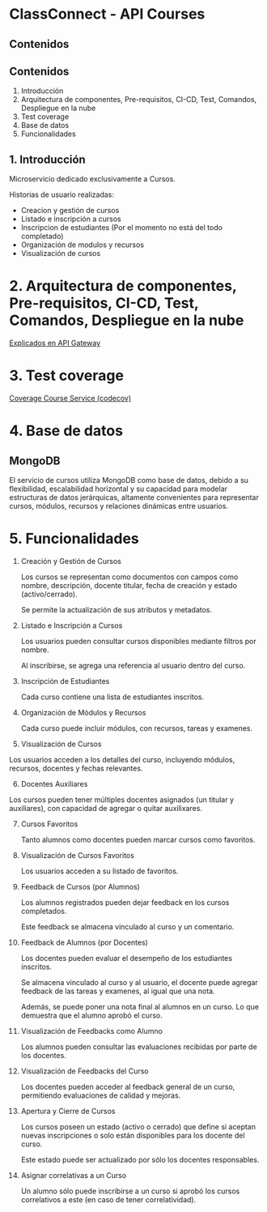 # ClassConnect - API Courses

## Contenidos
## Contenidos
1. Introducción
2. Arquitectura de componentes, Pre-requisitos, CI-CD, Test, Comandos, Despliegue en la nube
3. Test coverage
4. Base de datos
5. Funcionalidades

## 1. Introducción

Microservicio dedicado exclusivamente a Cursos. 

Historias de usuario realizadas: 
 - Creacion y gestión de cursos
 - Listado e inscripción a cursos
 - Inscripcion de estudiantes (Por el momento no está del todo completado)
 - Organización de modulos y recursos
 - Visualización de cursos


# 2. Arquitectura de componentes, Pre-requisitos, CI-CD, Test, Comandos, Despliegue en la nube

[Explicados en API Gateway](https://github.com/1c2025-IngSoftware2-g7/api_gateway)

# 3. Test coverage

[Coverage Course Service (codecov)](https://codecov.io/gh/1c2025-IngSoftware2-g7/service_api_courses)


# 4. Base de datos

## MongoDB 

El servicio de cursos utiliza MongoDB como base de datos, debido a su flexibilidad, escalabilidad horizontal y su capacidad para modelar estructuras de datos jerárquicas, altamente convenientes para representar cursos, módulos, recursos y relaciones dinámicas entre usuarios.

# 5. Funcionalidades

1. Creación y Gestión de Cursos

    Los cursos se representan como documentos con campos como nombre, descripción, docente titular, fecha de creación y estado (activo/cerrado).

    Se permite la actualización de sus atributos y metadatos.

2. Listado e Inscripción a Cursos

    Los usuarios pueden consultar cursos disponibles mediante filtros por nombre.

    Al inscribirse, se agrega una referencia al usuario dentro del curso.

3. Inscripción de Estudiantes

    Cada curso contiene una lista de estudiantes inscritos.

4. Organización de Módulos y Recursos

    Cada curso puede incluir módulos, con recursos, tareas y examenes.

5. Visualización de Cursos

Los usuarios acceden a los detalles del curso, incluyendo módulos, recursos, docentes y fechas relevantes.

6. Docentes Auxiliares

Los cursos pueden tener múltiples docentes asignados (un titular y auxiliares), con capacidad de agregar o quitar auxilixares.

7. Cursos Favoritos

    Tanto alumnos como docentes pueden marcar cursos como favoritos.

8. Visualización de Cursos Favoritos

    Los usuarios acceden a su listado de favoritos.

9. Feedback de Cursos (por Alumnos)

    Los alumnos registrados pueden dejar feedback en los cursos completados.

    Este feedback se almacena vinculado al curso y un comentario.

10. Feedback de Alumnos (por Docentes)

    Los docentes pueden evaluar el desempeño de los estudiantes inscritos.

    Se almacena vinculado al curso y al usuario, el docente puede agregar feedback de las tareas y examenes, al igual que una nota.

    Además, se puede poner una nota final al alumnos en un curso. Lo que demuestra que el alumno aprobó el curso.

11. Visualización de Feedbacks como Alumno

    Los alumnos pueden consultar las evaluaciones recibidas por parte de los docentes.

12. Visualización de Feedbacks del Curso

    Los docentes pueden acceder al feedback general de un curso, permitiendo evaluaciones de calidad y mejoras.

13. Apertura y Cierre de Cursos

    Los cursos poseen un estado (activo o cerrado) que define si aceptan nuevas inscripciones o solo están disponibles para los docente del curso.

    Este estado puede ser actualizado por sólo los docentes responsables.

14. Asignar correlativas a un Curso

    Un alumno sólo puede inscribirse a un curso si aprobó los cursos correlativos a este (en caso de tener correlatividad).
